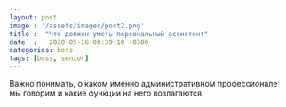 ```yaml
---
layout: post
image : '/assets/images/post2.png'
title :  "Что должен уметь персональный ассистент"
date  :   2020-05-16 00:39:10 +0300
categories: boss
tags: [boss, senior]
---
```


Важно понимать, о каком именно административном профессионале мы говорим и какие функции на него возлагаются.